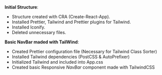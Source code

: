 **Initial Structure**:
- Structure created with CRA (Create-React-App).
- Installed Prettier, Tailwind and Prettier plugins for Tailwind.
- Installed Iconify.
- Deleted unnecessary files.

**Basic NavBar maded with TailWind**:
- Created Prettier configuration file (Necessary for Tailwind Class Sorter)
- Installed Tailwind dependencies (PostCSS & AutoPrefixer)
- Initialized Tailwind and included into App.css
- Created basic Responsive *NavBar* component made with TailwindCSS